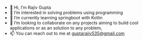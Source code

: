 - 👋 Hi, I’m Rajiv Gupta
- 👀 I’m interested in solving problems using programming
- 🌱 I’m currently learning springboot with Kotlin
- 💞️ I’m looking to collaborate on any projects aiming to build cool applications or as an solution to any problem,
- 📫 You can reach out to me at guptarajiv535@gmail.com

<!---
guptarajiv535/guptarajiv535 is a ✨ special ✨ repository because its `README.md` (this file) appears on your GitHub profile.
You can click the Preview link to take a look at your changes.
--->
